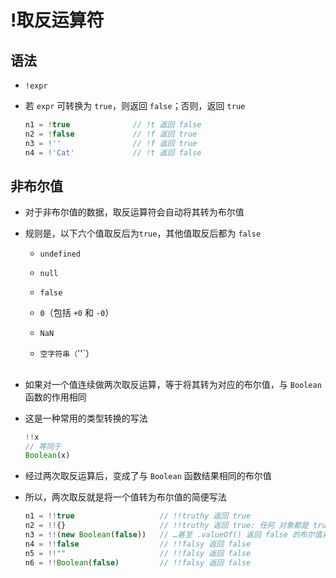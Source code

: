 # !取反运算符

## 语法

+ `!expr`

+ 若 `expr` 可转换为 `true`，则返回 `false`；否则，返回 `true`

    ```js
    n1 = !true              // !t 返回 false
    n2 = !false             // !f 返回 true
    n3 = !''                // !f 返回 true
    n4 = !'Cat'             // !t 返回 false
    ```

## 非布尔值

+ 对于非布尔值的数据，取反运算符会自动将其转为布尔值

+ 规则是，以下六个值取反后为`true`，其他值取反后都为 `false`

  - `undefined`

  - `null`

  - `false`

  - `0`（包括 `+0` 和 `-0`）

  - `NaN`

  - `空字符串（`''\`）

##

+ 如果对一个值连续做两次取反运算，等于将其转为对应的布尔值，与 `Boolean` 函数的作用相同

+ 这是一种常用的类型转换的写法

    ```js
    !!x
    // 等同于
    Boolean(x)
    ```

+ 经过两次取反运算后，变成了与 `Boolean` 函数结果相同的布尔值

+ 所以，两次取反就是将一个值转为布尔值的简便写法

    ```js
    n1 = !!true                   // !!truthy 返回 true
    n2 = !!{}                     // !!truthy 返回 true: 任何 对象都是 truthy 的…
    n3 = !!(new Boolean(false))   // …甚至 .valueOf() 返回 false 的布尔值对象也是！
    n4 = !!false                  // !!falsy 返回 false
    n5 = !!""                     // !!falsy 返回 false
    n6 = !!Boolean(false)         // !!falsy 返回 false
    ```
